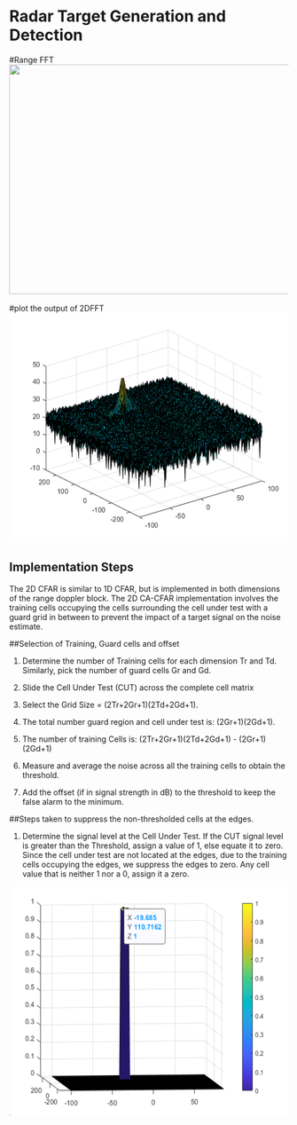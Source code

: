 # Radar Target Generation and Detection


#Range FFT
<img src="images/range.png" width="779" height="414" />

 #plot the output of 2DFFT
 <img src="images/2dplot.png" width="779" height="414" />
 
## Implementation Steps
The 2D CFAR is similar to 1D CFAR, but is implemented in both dimensions of the range doppler block. The 2D CA-CFAR implementation involves the training cells occupying the cells surrounding the cell under test with a guard grid in between to prevent the impact of a target signal on the noise estimate.

##Selection of Training, Guard cells and offset
1. Determine the number of Training cells for each dimension Tr and Td. Similarly, pick the number of guard cells Gr and Gd.

2. Slide the Cell Under Test (CUT) across the complete cell matrix

3. Select the Grid Size = (2Tr+2Gr+1)(2Td+2Gd+1).

4. The total number guard region and cell under test is:  (2Gr+1)(2Gd+1).

5. The number of training Cells is: (2Tr+2Gr+1)(2Td+2Gd+1) - (2Gr+1)(2Gd+1)

6.  Measure and average the noise across all the training cells to obtain the threshold.

7.  Add the offset (if in signal strength in dB) to the threshold to keep the false alarm to the minimum.

##Steps taken to suppress the non-thresholded cells at the edges.
1.  Determine the signal level at the Cell Under Test. If the CUT signal level is greater than the Threshold, assign a value of 1, else equate it to zero. Since the cell under test are not located at the edges, due to the training cells occupying the edges, we suppress the edges to zero. Any cell value that is neither 1 nor a 0, assign it a zero.

<img src="images/cfar.png" width="779" height="414" />
